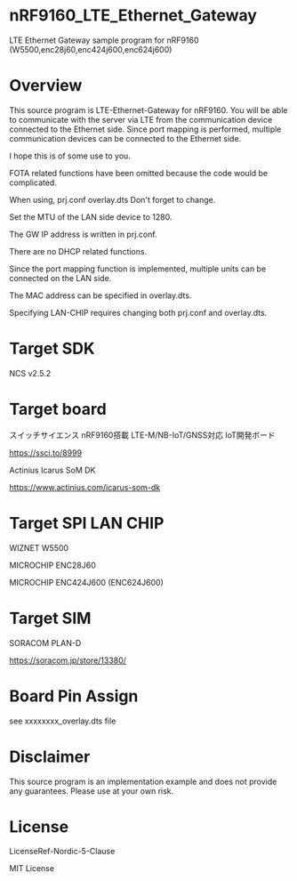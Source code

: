# nRF9160_LTE_Ethernet_Gateway
LTE Ethernet Gateway sample program for nRF9160 (W5500,enc28j60,enc424j600,enc624j600)


# Overview
This source program is LTE-Ethernet-Gateway for nRF9160.
You will be able to communicate with the server via LTE from the communication device connected to the Ethernet side.
Since port mapping is performed, multiple communication devices can be connected to the Ethernet side.

I hope this is of some use to you.

FOTA related functions have been omitted because the code would be complicated.

When using,
prj.conf
overlay.dts
Don't forget to change.

Set the MTU of the LAN side device to 1280.

The GW IP address is written in prj.conf.

There are no DHCP related functions.

Since the port mapping function is implemented, multiple units can be connected on the LAN side.

The MAC address can be specified in overlay.dts.

Specifying LAN-CHIP requires changing both prj.conf and overlay.dts.


# Target SDK

NCS v2.5.2


# Target board

スイッチサイエンス nRF9160搭載 LTE-M/NB-IoT/GNSS対応 IoT開発ボード

https://ssci.to/8999

Actinius Icarus SoM DK

https://www.actinius.com/icarus-som-dk


# Target SPI LAN CHIP

WIZNET W5500

MICROCHIP ENC28J60

MICROCHIP ENC424J600 (ENC624J600)


# Target SIM

SORACOM PLAN-D

https://soracom.jp/store/13380/


# Board Pin Assign

see  xxxxxxxx_overlay.dts file


# Disclaimer
This source program is an implementation example and does not provide any guarantees.
Please use at your own risk.

# License
LicenseRef-Nordic-5-Clause

MIT License
